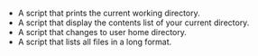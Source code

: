 - A script that prints the current working directory.
- A script that display the contents list of your current directory.
- A script that changes to user home directory.
- A script that lists all files in a long format.
